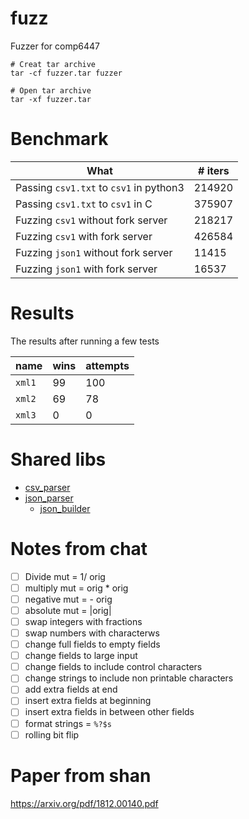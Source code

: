 # fuzz
Fuzzer for comp6447

```
# Creat tar archive
tar -cf fuzzer.tar fuzzer

# Open tar archive
tar -xf fuzzer.tar
```

# Benchmark

| What                                                 | # iters |
|------------------------------------------------------|---------|
| Passing `csv1.txt` to `csv1` in python3              | 214920  |
| Passing `csv1.txt` to `csv1` in C                    | 375907  |
| Fuzzing `csv1` without fork server                   | 218217  |
| Fuzzing `csv1` with fork server                      | 426584  |
| Fuzzing `json1` without fork server                  | 11415   |
| Fuzzing `json1` with fork server                     | 16537   |

# Results

The results after running a few tests

| name   | wins | attempts |
|--------|------|----------|
| `xml1` | 99   | 100      |
| `xml2` | 69   | 78       |
| `xml3` | 0    | 0        |

# Shared libs

- [csv\_parser](https://github.com/semitrivial/csv_parser)
- [json\_parser](https://github.com/udp/json-parser)
  - [json\_builder](https://github.com/udp/json-builder)

# Notes from chat

- [ ] Divide mut = 1/ orig
- [ ] multiply mut = orig * orig
- [ ] negative mut = - orig
- [ ] absolute mut = |orig|
- [ ] swap integers with fractions
- [ ] swap numbers with characterws
- [ ] change full fields to empty fields
- [ ] change fields to large input
- [ ] change fields to include control characters
- [ ] change strings to include non printable characters
- [ ] add extra fields at end
- [ ] insert extra fields at beginning
- [ ] insert extra fields in between other fields
- [ ] format strings = `%?$s`
- [ ] rolling bit flip

# Paper from shan

https://arxiv.org/pdf/1812.00140.pdf

